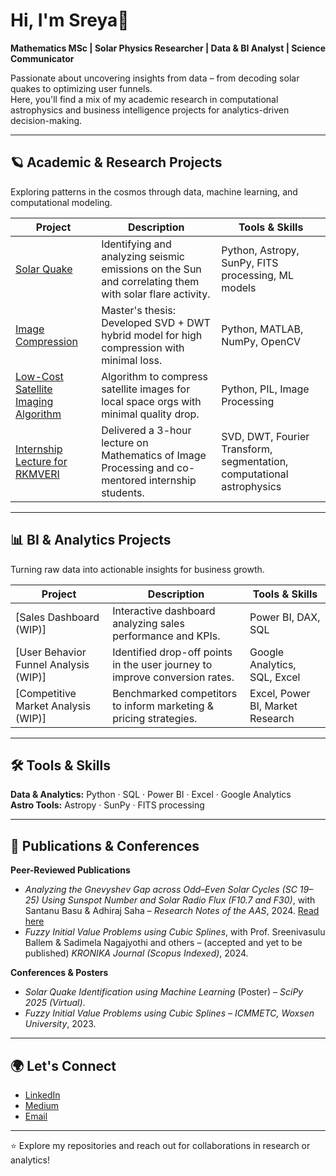 # Hi, I'm Sreya🌻  
**Mathematics MSc | Solar Physics Researcher | Data & BI Analyst | Science Communicator**  

Passionate about uncovering insights from data – from decoding solar quakes to optimizing user funnels.  
Here, you'll find a mix of my academic research in computational astrophysics and business intelligence projects for analytics-driven decision-making.  

---

## 🪐 Academic & Research Projects  
Exploring patterns in the cosmos through data, machine learning, and computational modeling.  

| Project | Description | Tools & Skills |
|---------|-------------|----------------|
| [Solar Quake](https://github.com/PhiWhyyy/SolarData-Sept-2017-) | Identifying and analyzing seismic emissions on the Sun and correlating them with solar flare activity. | Python, Astropy, SunPy, FITS processing, ML models |
| [Image Compression](https://github.com/PhiWhyyy/Hybrid-program-for-image-compression-in-SVD-and-DWT) | Master's thesis: Developed SVD + DWT hybrid model for high compression with minimal loss. | Python, MATLAB, NumPy, OpenCV |
| [Low-Cost Satellite Imaging Algorithm](https://colab.research.google.com/drive/1YLacyX3Wunz2_80YdHYfrejP9uvBwKk0?usp=sharing) | Algorithm to compress satellite images for local space orgs with minimal quality drop. | Python, PIL, Image Processing |
| [Internship Lecture for RKMVERI](https://colab.research.google.com/drive/1_HVe8J3mbpWUJDMgUck8g-GmUL2RoryX#scrollTo=v4nomna0wm1G) | Delivered a 3-hour lecture on Mathematics of Image Processing and co-mentored internship students. | SVD, DWT, Fourier Transform, segmentation, computational astrophysics |

---

## 📊 BI & Analytics Projects  
Turning raw data into actionable insights for business growth.  

| Project | Description | Tools & Skills |
|---------|-------------|----------------|
| [Sales Dashboard (WIP)] | Interactive dashboard analyzing sales performance and KPIs. | Power BI, DAX, SQL |
| [User Behavior Funnel Analysis (WIP)] | Identified drop-off points in the user journey to improve conversion rates. | Google Analytics, SQL, Excel |
| [Competitive Market Analysis (WIP)] | Benchmarked competitors to inform marketing & pricing strategies. | Excel, Power BI, Market Research |

---

## 🛠️ Tools & Skills  
**Data & Analytics:** Python · SQL · Power BI · Excel · Google Analytics  
**Astro Tools:** Astropy · SunPy · FITS processing  

---

## 📑 Publications & Conferences  

**Peer-Reviewed Publications**  
- *Analyzing the Gnevyshev Gap across Odd–Even Solar Cycles (SC 19–25) Using Sunspot Number and Solar Radio Flux (F10.7 and F30)*, with Santanu Basu & Adhiraj Saha – *Research Notes of the AAS*, 2024. [Read here](https://iopscience.iop.org/article/10.3847/2515-5172/ae0030)  
- *Fuzzy Initial Value Problems using Cubic Splines*, with Prof. Sreenivasulu Ballem & Sadimela Nagajyothi and others – (accepted and yet to be published) *KRONIKA Journal (Scopus Indexed)*, 2024.  

**Conferences & Posters**  
- *Solar Quake Identification using Machine Learning* (Poster) – *SciPy 2025 (Virtual)*.  
- *Fuzzy Initial Value Problems using Cubic Splines* – *ICMMETC, Woxsen University*, 2023.  

---

## 🌍 Let's Connect  
- [LinkedIn](https://www.linkedin.com/in/sreyaghosh99/)  
- [Medium](https://medium.com/@phiwhyyy/about)  
- [Email](mailto:sreyaghosh.official@gmail.com)  

---

⭐ Explore my repositories and reach out for collaborations in research or analytics!
